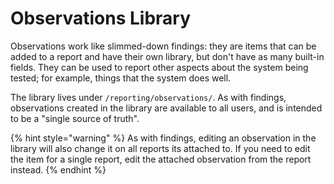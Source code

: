 # Observations Library

Observations work like slimmed-down findings: they are items that can be added to a report and have their own library, but don't have as many built-in fields. They can be used to report other aspects about the system being tested; for example, things that the system does well.

The library lives under `/reporting/observations/`. As with findings, observations created in the library are available to all users, and is intended to be a "single source of truth".

{% hint style="warning" %}
As with findings, editing an observation in the library will also change it on all reports its attached to. If you need to edit the item for a single report, edit the attached observation from the report instead.
{% endhint %}
